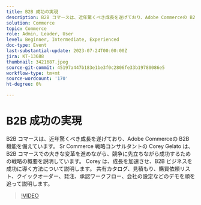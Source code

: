 ```yaml
---
title: B2B 成功の実現
description: B2B コマースは、近年驚くべき成長を遂げており、Adobe Commerceの B2B 機能を備えています。 Sr Commerce 戦略コンサルタントの Corey Gelato は、B2B コマースでの大きな変革を進めながら、競争に先立ちながら成功するための戦略の概要を説明しています。 Corey は、成長を加速させ、B2B ビジネスを成功に導く方法について説明します。 共有カタログ、見積もり、購買依頼リスト、クイックオーダー、発注、承認ワークフロー、会社の設定などのデモを順を追って説明します。
solution: Commerce
topic: Commerce
role: Admin, Leader, User
level: Beginner, Intermediate, Experienced
doc-type: Event
last-substantial-update: 2023-07-24T00:00:00Z
jira: KT-13688
thumbnail: 3421687.jpeg
source-git-commit: 45197a447b183e1be3f0c2806fe33b19780086e5
workflow-type: tm+mt
source-wordcount: '170'
ht-degree: 0%

---
```



# B2B 成功の実現

B2B コマースは、近年驚くべき成長を遂げており、Adobe Commerceの B2B 機能を備えています。 Sr Commerce 戦略コンサルタントの Corey Gelato は、B2B コマースでの大きな変革を進めながら、競争に先立ちながら成功するための戦略の概要を説明しています。 Corey は、成長を加速させ、B2B ビジネスを成功に導く方法について説明します。 共有カタログ、見積もり、購買依頼リスト、クイックオーダー、発注、承認ワークフロー、会社の設定などのデモを順を追って説明します。

>[!VIDEO](https://video.tv.adobe.com/v/3421687/?learn=on)
